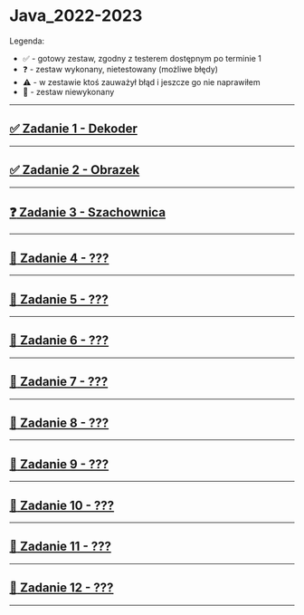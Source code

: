 # Java_2022-2023

Legenda:

- :white_check_mark: - gotowy zestaw, zgodny z testerem dostępnym po terminie 1
- :question: - zestaw wykonany, nietestowany (możliwe błędy)
- :warning: - w zestawie ktoś zauważył błąd i jeszcze go nie naprawiłem
- :black_square_button: - zestaw niewykonany

---

## [:white_check_mark: Zadanie 1 - Dekoder](Zadanie%2001/)

---

## [:white_check_mark: Zadanie 2 - Obrazek](Zadanie%2002/)

---

## [:question: Zadanie 3 - Szachownica](Zadanie%2003/)

---

## [:black_square_button: Zadanie 4 - ???](Zadanie%2004/)

---

## [:black_square_button: Zadanie 5 - ???](Zadanie%2005/)

---

## [:black_square_button: Zadanie 6 - ???](Zadanie%2006/)

---

## [:black_square_button: Zadanie 7 - ???](Zadanie%2007/)

---

## [:black_square_button: Zadanie 8 - ???](Zadanie%2008/)

---

## [:black_square_button: Zadanie 9 - ???](Zadanie%2009/)

---

## [:black_square_button: Zadanie 10 - ???](Zadanie%2010/)

---

## [:black_square_button: Zadanie 11 - ???](Zadanie%2011/)

---

## [:black_square_button: Zadanie 12 - ???](Zadanie%2012/)

---
